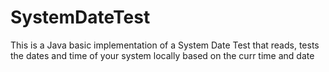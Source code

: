 # SystemDateTest
This is a Java basic implementation of a System Date Test that reads, tests the dates and time of your system locally based on the curr time and date 
